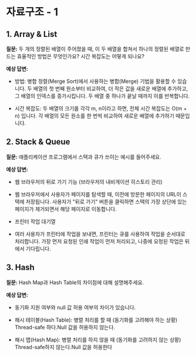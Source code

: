 # 자료구조 - 1

## 1. Array & List

**질문:**
두 개의 정렬된 배열이 주어졌을 때, 이 두 배열을 합쳐서 하나의 정렬된 배열로 만드는 효율적인 방법은 무엇인가요? 시간 복잡도는 어떻게 되나요?

**예상 답변:**
- 방법: 병합 정렬(Merge Sort)에서 사용하는 병합(Merge) 기법을 활용할 수 있습니다. 두 배열의 첫 번째 원소부터 비교하여, 더 작은 값을 새로운 배열에 추가하고, 그 배열의 인덱스를 증가시킵니다. 두 배열 중 하나가 끝날 때까지 이를 반복합니다.

- 시간 복잡도: 두 배열의 크기를 각각 m, n이라고 하면, 전체 시간 복잡도는 O(m + n) 입니다. 각 배열의 모든 원소를 한 번씩 비교하여 새로운 배열에 추가하기 때문입니다.

## 2. Stack & Queue

**질문:**
애플리케이션 프로그램에서 스택과 큐가 쓰이는 예시를 들어주세요.

**예상 답변:**
- 웹 브라우저의 뒤로 가기 기능 (브라우저의 내비게이션 히스토리 관리)

- 웹 브라우저에서 사용자가 페이지를 탐색할 때, 이전에 방문한 페이지의 URL이 스택에 저장됩니다. 사용자가 "뒤로 가기" 버튼을 클릭하면 스택의 가장 상단에 있는 페이지가 제거되면서 해당 페이지로 이동합니다.

- 프린터 작업 대기열

- 여러 사용자가 프린터에 작업을 보내면, 프린터는 큐를 사용하여 작업을 순서대로 처리합니다. 가장 먼저 요청된 인쇄 작업이 먼저 처리되고, 나중에 요청된 작업은 뒤에서 기다립니다.

## 3. Hash

**질문:**
Hash Map과 Hash Table의 차이점에 대해 설명해주세요.

**예상 답변:**
- 동기화 지원 여부와 null 값 허용 여부의 차이가 있습니다.

- 해시 테이블(Hash Table): 병렬 처리를 할 때 (동기화를 고려해야 하는 상황) Thread-safe 하다.Null 값을 허용하지 않는다.

- 해시 맵(Hash Map): 병렬 처리를 하지 않을 때 (동기화를 고려하지 않는 상황) Thread-safe하지 않는다.Null 값을 허용한다
